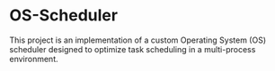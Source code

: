 # OS-Scheduler
This project is an implementation of a custom Operating System (OS) scheduler designed to optimize task scheduling in a multi-process environment.
